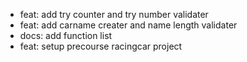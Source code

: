 - feat: add try counter and try number validater
- feat: add carname creater and name length validater
- docs: add function list
- feat: setup precourse racingcar project
